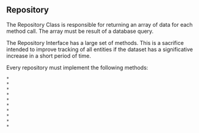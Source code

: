 ## Repository

The Repository Class is responsible for returning an array of data for each method call. The array must be result of a database query.

The Repository Interface has a large set of methods. This is a sacrifice intended to improve tracking of all entities if the dataset has a significative increase in a short period of time.

Every repository must implement the following methods:

	*
	*
	*
	*
	*
	*
	*
	*
	*
	*
